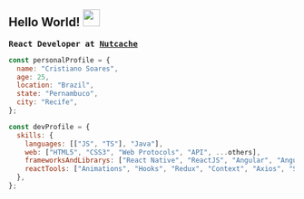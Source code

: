 ## Hello World! <img src="https://raw.githubusercontent.com/iampavangandhi/iampavangandhi/master/gifs/Hi.gif" width="30px" height="30px"></h2>

<pre><b>React Developer at <a href="https://github.com/nutcache">Nutcache</a></b></pre>

```javascript
const personalProfile = {
  name: "Cristiano Soares",
  age: 25,
  location: "Brazil",
  state: "Pernambuco",
  city: "Recife",
};

const devProfile = {
  skills: {
    languages: [["JS", "TS"], "Java"],
    web: ["HTML5", "CSS3", "Web Protocols", "API", ...others],
    frameworksAndLibrarys: ["React Native", "ReactJS", "Angular", "AngularJS", "NodeJS", "GraphQL", ...others],
    reactTools: ["Animations", "Hooks", "Redux", "Context", "Axios", "SWR", ...others],
  },
};
